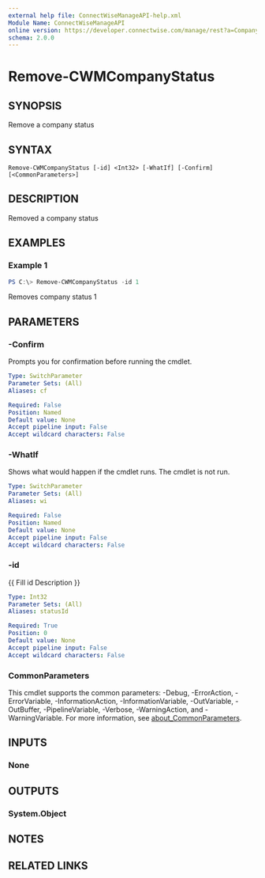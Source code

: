 ```yaml
---
external help file: ConnectWiseManageAPI-help.xml
Module Name: ConnectWiseManageAPI
online version: https://developer.connectwise.com/manage/rest?a=Company&e=Configurations&o=DELETE
schema: 2.0.0
---
```


# Remove-CWMCompanyStatus

## SYNOPSIS
Remove a company status

## SYNTAX

```
Remove-CWMCompanyStatus [-id] <Int32> [-WhatIf] [-Confirm] [<CommonParameters>]
```

## DESCRIPTION
Removed a company status

## EXAMPLES

### Example 1
```powershell
PS C:\> Remove-CWMCompanyStatus -id 1
```

Removes company status 1

## PARAMETERS

### -Confirm
Prompts you for confirmation before running the cmdlet.

```yaml
Type: SwitchParameter
Parameter Sets: (All)
Aliases: cf

Required: False
Position: Named
Default value: None
Accept pipeline input: False
Accept wildcard characters: False
```

### -WhatIf
Shows what would happen if the cmdlet runs.
The cmdlet is not run.

```yaml
Type: SwitchParameter
Parameter Sets: (All)
Aliases: wi

Required: False
Position: Named
Default value: None
Accept pipeline input: False
Accept wildcard characters: False
```

### -id
{{ Fill id Description }}

```yaml
Type: Int32
Parameter Sets: (All)
Aliases: statusId

Required: True
Position: 0
Default value: None
Accept pipeline input: False
Accept wildcard characters: False
```

### CommonParameters
This cmdlet supports the common parameters: -Debug, -ErrorAction, -ErrorVariable, -InformationAction, -InformationVariable, -OutVariable, -OutBuffer, -PipelineVariable, -Verbose, -WarningAction, and -WarningVariable. For more information, see [about_CommonParameters](http://go.microsoft.com/fwlink/?LinkID=113216).

## INPUTS

### None
## OUTPUTS

### System.Object
## NOTES

## RELATED LINKS
